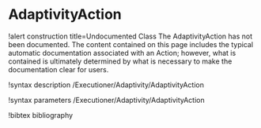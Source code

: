 <!-- MOOSE Documentation Stub: Remove this when content is added. -->

# AdaptivityAction

!alert construction title=Undocumented Class
The AdaptivityAction has not been documented. The content contained on this page includes the
typical automatic documentation associated with an Action; however, what is contained is ultimately
determined by what is necessary to make the documentation clear for users.

!syntax description /Executioner/Adaptivity/AdaptivityAction

!syntax parameters /Executioner/Adaptivity/AdaptivityAction

!bibtex bibliography
